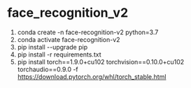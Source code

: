 # face_recognition_v2
1. conda create -n face-recognition-v2 python=3.7
2. conda activate face-recognition-v2
3. pip install --upgrade pip
4. pip install -r requirements.txt
5. pip install torch==1.9.0+cu102 torchvision==0.10.0+cu102 torchaudio==0.9.0 -f https://download.pytorch.org/whl/torch_stable.html
